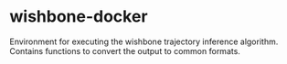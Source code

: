 # wishbone-docker
Environment for executing the wishbone trajectory inference algorithm. Contains functions to convert the output to common formats.
